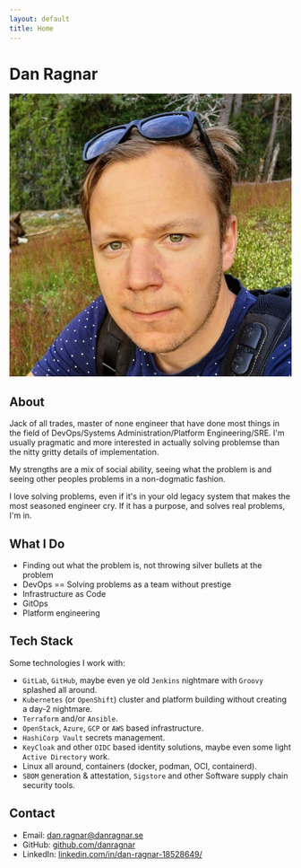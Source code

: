 ```yaml
---
layout: default
title: Home
---
```


# Dan Ragnar

<img src="/assets/images/profil.jpeg" alt="Profil" class="profile-pic" />

## About

Jack of all trades, master of none engineer that have done most things in the field of DevOps/Systems Administration/Platform Engineering/SRE. I'm usually pragmatic and more interested in actually solving problemse than the nitty gritty details of implementation.

My strengths are a mix of social ability, seeing what the problem is and seeing other peoples problems in a non-dogmatic fashion.

I love solving problems, even if it's in your old legacy system that makes the most seasoned engineer cry. If it has a purpose, and solves real problems, I'm in.

## What I Do

- Finding out what the problem is, not throwing silver bullets at the problem
- DevOps == Solving problems as a team without prestige 
- Infrastructure as Code
- GitOps
- Platform engineering

## Tech Stack

Some technologies I work with:
- `GitLab`, `GitHub`, maybe even ye old `Jenkins` nightmare with `Groovy` splashed all around.
- `Kubernetes` (or `OpenShift`) cluster and platform building without creating a day-2 nightmare.
- `Terraform` and/or `Ansible`.
- `OpenStack`, `Azure`, `GCP` or `AWS` based infrastructure.
- `HashiCorp Vault` secrets management.
- `KeyCloak` and other `OIDC` based identity solutions, maybe even some light `Active Directory` work.
- Linux all around, containers (docker, podman, OCI, containerd). 
- `SBOM` generation & attestation, `Sigstore` and other Software supply chain security tools.

## Contact

- Email: [dan.ragnar@danragnar.se](mailto:dan.ragnar@danragnar.se)  
- GitHub: [github.com/danragnar](https://github.com/danragnar)  
- LinkedIn: [linkedin.com/in/dan-ragnar-18528649/](https://linkedin.com/in/dan-ragnar-18528649/)
